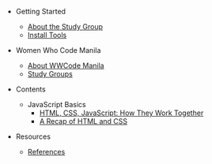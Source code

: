 - Getting Started
  - [About the Study Group](README.md)
  - [Install Tools](getting_started/install_tools.md)

- Women Who Code Manila
  - [About WWCode Manila](wwcodemanila/about.md)
  - [Study Groups](wwcodemanila/study_groups.md)

- Contents
  - JavaScript Basics
  	- [HTML, CSS, JavaScript: How They Work Together](contents/html_css_js.md)
  	- [A Recap of HTML and CSS](contents/html_css_recap.md)

- Resources
  - [References](resources/references.md)
